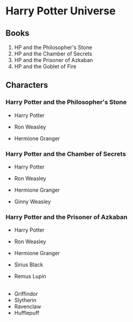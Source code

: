 # Harry Potter Universe

## Books
1. HP and the Philosopher's Stone
2. HP and the Chamber of Secrets
3. HP and the Prisoner of Azkaban
4. HP and the Goblet of Fire

## Characters
### Harry Potter and the Philosopher's Stone

* Harry Potter  

* Ron Weasley  

* Hermione Granger  

### Harry Potter and the Chamber of Secrets

* Harry Potter   

* Ron Weasley  

* Hermione Granger  

* Ginny Weasley  

### Harry Potter and the Prisoner of Azkaban

* Harry Potter  

* Ron Weasley  

* Hermione Granger  

* Sirius Black  

* Remus Lupin

##
* Griffindor
* Slytherin
* Ravenclaw
* Hufflepuff